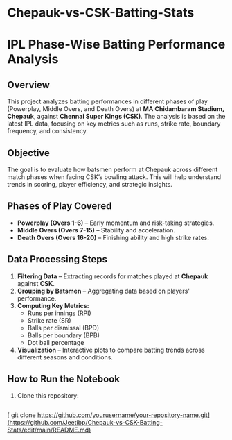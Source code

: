 # Chepauk-vs-CSK-Batting-Stats
# IPL Phase-Wise Batting Performance Analysis  

## **Overview**  
This project analyzes batting performances in different phases of play (Powerplay, Middle Overs, and Death Overs) at **MA Chidambaram Stadium, Chepauk**, against **Chennai Super Kings (CSK)**. The analysis is based on the latest IPL data, focusing on key metrics such as runs, strike rate, boundary frequency, and consistency.  

## **Objective**  
The goal is to evaluate how batsmen perform at Chepauk across different match phases when facing CSK’s bowling attack. This will help understand trends in scoring, player efficiency, and strategic insights.  

## **Phases of Play Covered**  
- **Powerplay (Overs 1-6)** – Early momentum and risk-taking strategies.  
- **Middle Overs (Overs 7-15)** – Stability and acceleration.  
- **Death Overs (Overs 16-20)** – Finishing ability and high strike rates.  

## **Data Processing Steps**  
1. **Filtering Data** – Extracting records for matches played at **Chepauk** against **CSK**.  
2. **Grouping by Batsmen** – Aggregating data based on players' performance.  
3. **Computing Key Metrics:**  
   - Runs per innings (RPI)  
   - Strike rate (SR)  
   - Balls per dismissal (BPD)  
   - Balls per boundary (BPB)  
   - Dot ball percentage  
4. **Visualization** – Interactive plots to compare batting trends across different seasons and conditions.  

## **How to Run the Notebook**  
1. Clone this repository:  
   ```sh
  [ git clone https://github.com/yourusername/your-repository-name.git](https://github.com/Jeetibp/Chepauk-vs-CSK-Batting-Stats/edit/main/README.md)
